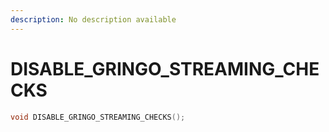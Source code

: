 ```yaml
---
description: No description available 
---
```


# DISABLE_GRINGO_STREAMING_CHECKS

```cpp
void DISABLE_GRINGO_STREAMING_CHECKS();
```